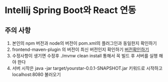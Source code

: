 # Intellij Spring Boot와 React 연동

## 주의 사항
1. 본인의 npm 버전과 node의 버전이 pom.xml의 플러그인과 동일한지 확인하기
2.  frontend-maven-plugin 의 버전이 최신 버전인지 확인하기
[버전확인하기](https://github.com/eirslett/frontend-maven-plugin)
3. 수정사항이 생기면 수정후 ./mvnw clean install 통해서 꼭 빌드 후 서버를 실행 해야 한다
4. 서버 시작은 java -jar target/yourstar-0.0.1-SNAPSHOT.jar  키워드로 시작하고 localhost:8080 불러오기

